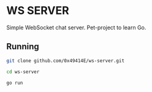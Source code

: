 # WS SERVER

Simple WebSocket chat server. Pet-project to learn Go.

## Running
```bash
git clone github.com/0x49414E/ws-server.git

cd ws-server

go run
```
